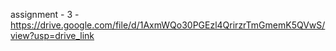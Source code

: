 assignment - 3 - https://drive.google.com/file/d/1AxmWQo30PGEzl4QrirzrTmGmemK5QVwS/view?usp=drive_link

